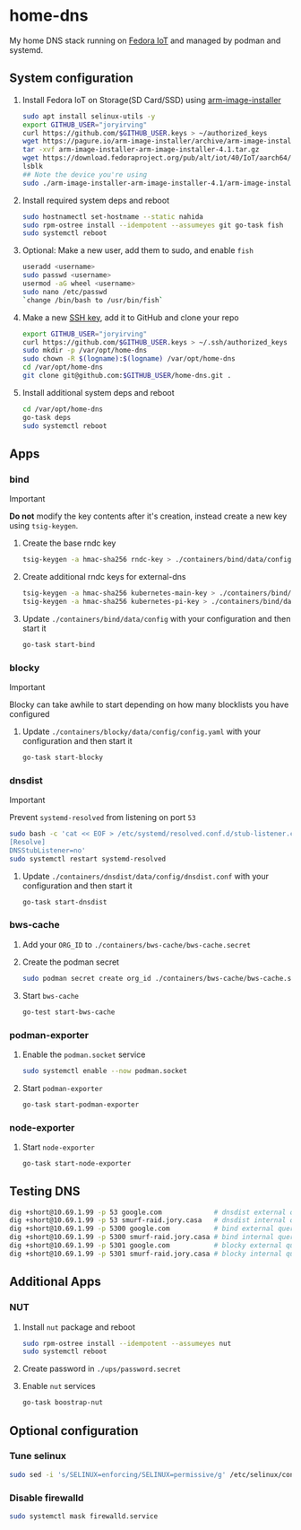 # home-dns

My home DNS stack running on [Fedora IoT](https://fedoraproject.org/iot/) and managed by podman and systemd.

## System configuration

1. Install Fedora IoT on Storage(SD Card/SSD) using [arm-image-installer](https://pagure.io/arm-image-installer/releases)

    ```sh 
    sudo apt install selinux-utils -y
    export GITHUB_USER="joryirving"
    curl https://github.com/$GITHUB_USER.keys > ~/authorized_keys
    wget https://pagure.io/arm-image-installer/archive/arm-image-installer-4.1/arm-image-installer-arm-image-installer-4.1.tar.gz
    tar -xvf arm-image-installer-arm-image-installer-4.1.tar.gz
    wget https://download.fedoraproject.org/pub/alt/iot/40/IoT/aarch64/images/Fedora-IoT-raw-40-20240422.3.aarch64.raw.xz
    lsblk
    ## Note the device you're using
    sudo ./arm-image-installer-arm-image-installer-4.1/arm-image-installer --image=./Fedora-IoT-raw-40-20240422.3.aarch64.raw.xz --target=rpi4 --media=/dev/sdb --addkey=./authorized_keys --resizefs --selinux=OFF -y
    ```

2. Install required system deps and reboot

    ```sh
    sudo hostnamectl set-hostname --static nahida
    sudo rpm-ostree install --idempotent --assumeyes git go-task fish
    sudo systemctl reboot
    ```

3. Optional: Make a new user, add them to sudo, and enable `fish`

    ```sh
    useradd <username>
    sudo passwd <username>
    usermod -aG wheel <username>
    sudo nano /etc/passwd
    `change /bin/bash to /usr/bin/fish`
    ```

4. Make a new [SSH key](https://docs.github.com/en/authentication/connecting-to-github-with-ssh/generating-a-new-ssh-key-and-adding-it-to-the-ssh-agent), add it to GitHub and clone your repo

    ```sh
    export GITHUB_USER="joryirving"
    curl https://github.com/$GITHUB_USER.keys > ~/.ssh/authorized_keys
    sudo mkdir -p /var/opt/home-dns
    sudo chown -R $(logname):$(logname) /var/opt/home-dns
    cd /var/opt/home-dns
    git clone git@github.com:$GITHUB_USER/home-dns.git .
    ```

5. Install additional system deps and reboot

    ```sh
    cd /var/opt/home-dns
    go-task deps
    sudo systemctl reboot
    ```

## Apps

### bind

> [!IMPORTANT]
> **Do not** modify the key contents after it's creation, instead create a new key using `tsig-keygen`.
1. Create the base rndc key

    ```sh
    tsig-keygen -a hmac-sha256 rndc-key > ./containers/bind/data/config/rndc.key
    ```

2. Create additional rndc keys for external-dns

    ```sh
    tsig-keygen -a hmac-sha256 kubernetes-main-key > ./containers/bind/data/config/kubernetes-main.key
    tsig-keygen -a hmac-sha256 kubernetes-pi-key > ./containers/bind/data/config/kubernetes-pi.key
    ```

3. Update `./containers/bind/data/config` with your configuration and then start it

    ```sh
    go-task start-bind
    ```

### blocky

> [!IMPORTANT]
> Blocky can take awhile to start depending on how many blocklists you have configured
1. Update `./containers/blocky/data/config/config.yaml` with your configuration and then start it

    ```sh
    go-task start-blocky
    ```

### dnsdist

> [!IMPORTANT]
> Prevent `systemd-resolved` from listening on port `53`
> ```sh
> sudo bash -c 'cat << EOF > /etc/systemd/resolved.conf.d/stub-listener.conf
> [Resolve]
> DNSStubListener=no'
> sudo systemctl restart systemd-resolved
> ```

1. Update `./containers/dnsdist/data/config/dnsdist.conf` with your configuration and then start it

    ```sh
    go-task start-dnsdist
    ```

### bws-cache

1. Add your `ORG_ID` to `./containers/bws-cache/bws-cache.secret`

2. Create the podman secret

    ```sh
    sudo podman secret create org_id ./containers/bws-cache/bws-cache.secret
    ```

3. Start `bws-cache`
    ```sh
    go-test start-bws-cache
    ```

### podman-exporter

1. Enable the `podman.socket` service

    ```sh
    sudo systemctl enable --now podman.socket
    ```

2. Start `podman-exporter`

    ```sh
    go-task start-podman-exporter
    ```

### node-exporter

1. Start `node-exporter`

    ```sh
    go-task start-node-exporter
    ```

## Testing DNS

```sh
dig +short@10.69.1.99 -p 53 google.com             # dnsdist external query
dig +short@10.69.1.99 -p 53 smurf-raid.jory.casa   # dnsdist internal query
dig +short@10.69.1.99 -p 5300 google.com           # bind external query
dig +short@10.69.1.99 -p 5300 smurf-raid.jory.casa # bind internal query
dig +short@10.69.1.99 -p 5301 google.com           # blocky external query
dig +short@10.69.1.99 -p 5301 smurf-raid.jory.casa # blocky internal query
```

## Additional Apps

### NUT

1. Install `nut` package and reboot

    ```sh
    sudo rpm-ostree install --idempotent --assumeyes nut
    sudo systemctl reboot
    ```

2. Create password in `./ups/password.secret`

3. Enable `nut` services

    ```sh
    go-task boostrap-nut
    ```

## Optional configuration

### Tune selinux

```sh
sudo sed -i 's/SELINUX=enforcing/SELINUX=permissive/g' /etc/selinux/config
```

### Disable firewalld

```sh
sudo systemctl mask firewalld.service
```